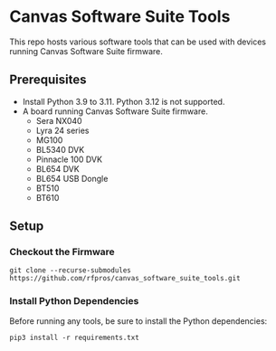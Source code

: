 # Canvas Software Suite Tools

This repo hosts various software tools that can be used with devices running Canvas Software Suite firmware.

## Prerequisites

- Install Python 3.9 to 3.11. Python 3.12 is not supported.
- A board running Canvas Software Suite firmware.
  - Sera NX040
  - Lyra 24 series
  - MG100
  - BL5340 DVK
  - Pinnacle 100 DVK
  - BL654 DVK
  - BL654 USB Dongle
  - BT510
  - BT610

## Setup

### Checkout the Firmware

```
git clone --recurse-submodules https://github.com/rfpros/canvas_software_suite_tools.git
```

### Install Python Dependencies

Before running any tools, be sure to install the Python dependencies:

```
pip3 install -r requirements.txt
```
